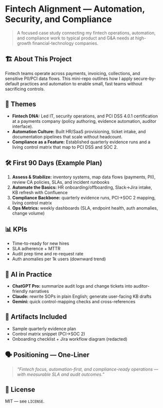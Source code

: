# Fintech Alignment — Automation, Security, and Compliance

> A focused case study connecting my fintech operations, automation, and compliance work to typical product and G&A needs at high-growth financial-technology companies.

## 🏗 About This Project
Fintech teams operate across payments, invoicing, collections, and sensitive PII/PCI data flows. This mini-repo outlines how I apply secure-by-default practices and automation to enable small, fast teams without sacrificing controls.

## 🔑 Themes
- **Fintech DNA:** Led IT, security operations, and PCI DSS 4.0.1 certification at a payments company (policy authoring, evidence automation, auditor interface).
- **Automation Culture:** Built HR/SaaS provisioning, ticket intake, and documentation pipelines that scale without headcount.
- **Compliance as a Feature:** Established quarterly evidence runs and a living control matrix that map to PCI DSS and SOC 2.

## 🛠 First 90 Days (Example Plan)
1. **Assess & Stabilize:** inventory systems, map data flows (payments, PII), review CA policies, SLAs, and incident runbooks
2. **Automate the Basics:** HR onboarding/offboarding, Slack→Jira intake, KB refresh with Confluence
3. **Compliance Backbone:** quarterly evidence runs, PCI→SOC 2 mapping, living control matrix
4. **Ops Metrics:** weekly dashboards (SLA, endpoint health, auth anomalies, change volume)

## 📊 KPIs
- Time-to-ready for new hires
- SLA adherence + MTTR
- Audit prep time and re-request rate
- Auth anomalies per 1k users (downward trend)

## 🤖 AI in Practice
- **ChatGPT Pro:** summarize audit logs and change tickets into auditor-friendly narratives
- **Claude:** rewrite SOPs in plain English; generate user-facing KB drafts
- **Gemini:** quick control-mapping checks and cross-references

## 📎 Artifacts Included
- Sample quarterly evidence plan
- Control matrix snippet (PCI→SOC 2)
- Onboarding checklist + Jira workflow diagram (redacted)

## 🗣️ Positioning — One-Liner
> *“Fintech focus, automation-first, and compliance-ready operations — with measurable SLA and audit outcomes.”*

## 📝 License
MIT — see `LICENSE`.
